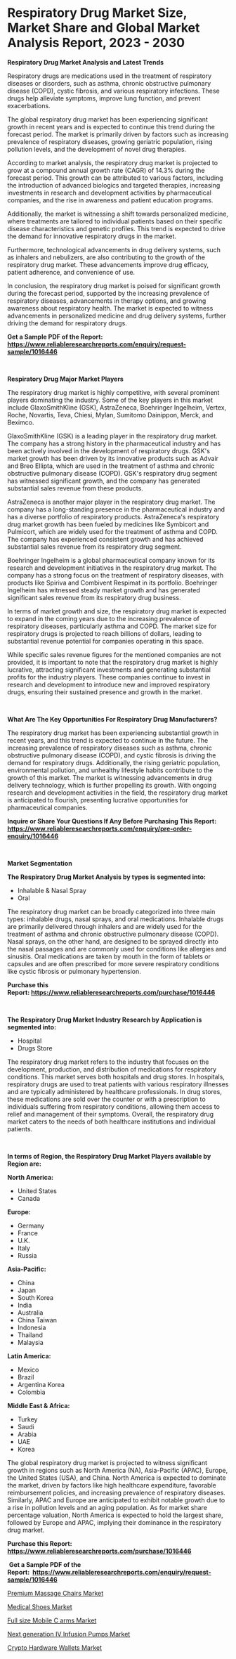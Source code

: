 <p><h1>Respiratory Drug Market Size, Market Share and Global Market Analysis Report, 2023 - 2030</h1></p><p><strong>Respiratory Drug Market Analysis and Latest Trends</strong></p>
<p><p>Respiratory drugs are medications used in the treatment of respiratory diseases or disorders, such as asthma, chronic obstructive pulmonary disease (COPD), cystic fibrosis, and various respiratory infections. These drugs help alleviate symptoms, improve lung function, and prevent exacerbations.</p><p>The global respiratory drug market has been experiencing significant growth in recent years and is expected to continue this trend during the forecast period. The market is primarily driven by factors such as increasing prevalence of respiratory diseases, growing geriatric population, rising pollution levels, and the development of novel drug therapies.</p><p>According to market analysis, the respiratory drug market is projected to grow at a compound annual growth rate (CAGR) of 14.3% during the forecast period. This growth can be attributed to various factors, including the introduction of advanced biologics and targeted therapies, increasing investments in research and development activities by pharmaceutical companies, and the rise in awareness and patient education programs.</p><p>Additionally, the market is witnessing a shift towards personalized medicine, where treatments are tailored to individual patients based on their specific disease characteristics and genetic profiles. This trend is expected to drive the demand for innovative respiratory drugs in the market.</p><p>Furthermore, technological advancements in drug delivery systems, such as inhalers and nebulizers, are also contributing to the growth of the respiratory drug market. These advancements improve drug efficacy, patient adherence, and convenience of use.</p><p>In conclusion, the respiratory drug market is poised for significant growth during the forecast period, supported by the increasing prevalence of respiratory diseases, advancements in therapy options, and growing awareness about respiratory health. The market is expected to witness advancements in personalized medicine and drug delivery systems, further driving the demand for respiratory drugs.</p></p>
<p><strong>Get a Sample PDF of the Report:&nbsp; <a href="https://www.reliableresearchreports.com/enquiry/request-sample/1016446">https://www.reliableresearchreports.com/enquiry/request-sample/1016446</a></strong></p>
<p>&nbsp;</p>
<p><strong>Respiratory Drug Major Market Players</strong></p>
<p><p>The respiratory drug market is highly competitive, with several prominent players dominating the industry. Some of the key players in this market include GlaxoSmithKline (GSK), AstraZeneca, Boehringer Ingelheim, Vertex, Roche, Novartis, Teva, Chiesi, Mylan, Sumitomo Dainippon, Merck, and Beximco.</p><p>GlaxoSmithKline (GSK) is a leading player in the respiratory drug market. The company has a strong history in the pharmaceutical industry and has been actively involved in the development of respiratory drugs. GSK's market growth has been driven by its innovative products such as Advair and Breo Ellipta, which are used in the treatment of asthma and chronic obstructive pulmonary disease (COPD). GSK's respiratory drug segment has witnessed significant growth, and the company has generated substantial sales revenue from these products.</p><p>AstraZeneca is another major player in the respiratory drug market. The company has a long-standing presence in the pharmaceutical industry and has a diverse portfolio of respiratory products. AstraZeneca's respiratory drug market growth has been fueled by medicines like Symbicort and Pulmicort, which are widely used for the treatment of asthma and COPD. The company has experienced consistent growth and has achieved substantial sales revenue from its respiratory drug segment.</p><p>Boehringer Ingelheim is a global pharmaceutical company known for its research and development initiatives in the respiratory drug market. The company has a strong focus on the treatment of respiratory diseases, with products like Spiriva and Combivent Respimat in its portfolio. Boehringer Ingelheim has witnessed steady market growth and has generated significant sales revenue from its respiratory drug business.</p><p>In terms of market growth and size, the respiratory drug market is expected to expand in the coming years due to the increasing prevalence of respiratory diseases, particularly asthma and COPD. The market size for respiratory drugs is projected to reach billions of dollars, leading to substantial revenue potential for companies operating in this space.</p><p>While specific sales revenue figures for the mentioned companies are not provided, it is important to note that the respiratory drug market is highly lucrative, attracting significant investments and generating substantial profits for the industry players. These companies continue to invest in research and development to introduce new and improved respiratory drugs, ensuring their sustained presence and growth in the market.</p></p>
<p>&nbsp;</p>
<p><strong>What Are The Key Opportunities For Respiratory Drug Manufacturers?</strong></p>
<p><p>The respiratory drug market has been experiencing substantial growth in recent years, and this trend is expected to continue in the future. The increasing prevalence of respiratory diseases such as asthma, chronic obstructive pulmonary disease (COPD), and cystic fibrosis is driving the demand for respiratory drugs. Additionally, the rising geriatric population, environmental pollution, and unhealthy lifestyle habits contribute to the growth of this market. The market is witnessing advancements in drug delivery technology, which is further propelling its growth. With ongoing research and development activities in the field, the respiratory drug market is anticipated to flourish, presenting lucrative opportunities for pharmaceutical companies.</p></p>
<p><strong>Inquire or Share Your Questions If Any Before Purchasing This Report: <a href="https://www.reliableresearchreports.com/enquiry/pre-order-enquiry/1016446">https://www.reliableresearchreports.com/enquiry/pre-order-enquiry/1016446</a></strong></p>
<p>&nbsp;</p>
<p><strong>Market Segmentation</strong></p>
<p><strong>The Respiratory Drug Market Analysis by types is segmented into:</strong></p>
<p><ul><li>Inhalable & Nasal Spray</li><li>Oral</li></ul></p>
<p><p>The respiratory drug market can be broadly categorized into three main types: inhalable drugs, nasal sprays, and oral medications. Inhalable drugs are primarily delivered through inhalers and are widely used for the treatment of asthma and chronic obstructive pulmonary disease (COPD). Nasal sprays, on the other hand, are designed to be sprayed directly into the nasal passages and are commonly used for conditions like allergies and sinusitis. Oral medications are taken by mouth in the form of tablets or capsules and are often prescribed for more severe respiratory conditions like cystic fibrosis or pulmonary hypertension.</p></p>
<p><strong>Purchase this Report:&nbsp;<a href="https://www.reliableresearchreports.com/purchase/1016446">https://www.reliableresearchreports.com/purchase/1016446</a></strong></p>
<p>&nbsp;</p>
<p><strong>The Respiratory Drug Market Industry Research by Application is segmented into:</strong></p>
<p><ul><li>Hospital</li><li>Drugs Store</li></ul></p>
<p><p>The respiratory drug market refers to the industry that focuses on the development, production, and distribution of medications for respiratory conditions. This market serves both hospitals and drug stores. In hospitals, respiratory drugs are used to treat patients with various respiratory illnesses and are typically administered by healthcare professionals. In drug stores, these medications are sold over the counter or with a prescription to individuals suffering from respiratory conditions, allowing them access to relief and management of their symptoms. Overall, the respiratory drug market caters to the needs of both healthcare institutions and individual patients.</p></p>
<p>&nbsp;</p>
<p><strong>In terms of Region, the Respiratory Drug Market Players available by Region are:</strong></p>
<p>
    <p> <strong> North America: </strong>
        <ul>
            <li>United States</li>
            <li>Canada</li>
        </ul>
        </p> 
    <p> <strong> Europe: </strong>
        <ul>
            <li>Germany</li>
            <li>France</li>
            <li>U.K.</li>
            <li>Italy</li>
            <li>Russia</li>
        </ul>
        </p> 
    <p> <strong> Asia-Pacific: </strong>
        <ul>
            <li>China</li>
            <li>Japan</li>
            <li>South Korea</li>
            <li>India</li>
            <li>Australia</li>
            <li>China Taiwan</li>
            <li>Indonesia</li>
            <li>Thailand</li>
            <li>Malaysia</li>
        </ul>
        </p> 
    <p> <strong> Latin America: </strong>
        <ul>
            <li>Mexico</li>
            <li>Brazil</li>
            <li>Argentina Korea</li>
            <li>Colombia</li>
        </ul>
        </p> 
    <p> <strong> Middle East & Africa: </strong>
        <ul>
            <li>Turkey</li>
            <li>Saudi</li>
            <li>Arabia</li>
            <li>UAE</li>
            <li>Korea</li>
        </ul>
    </p>
    </p>
<p><p>The global respiratory drug market is projected to witness significant growth in regions such as North America (NA), Asia-Pacific (APAC), Europe, the United States (USA), and China. North America is expected to dominate the market, driven by factors like high healthcare expenditure, favorable reimbursement policies, and increasing prevalence of respiratory diseases. Similarly, APAC and Europe are anticipated to exhibit notable growth due to a rise in pollution levels and an aging population. As for market share percentage valuation, North America is expected to hold the largest share, followed by Europe and APAC, implying their dominance in the respiratory drug market.</p></p>
<p><strong>Purchase this Report: <a href="https://www.reliableresearchreports.com/purchase/1016446">https://www.reliableresearchreports.com/purchase/1016446</a></strong></p>
<p>&nbsp;<strong>Get a Sample PDF of the Report:&nbsp;&nbsp;<a href="https://www.reliableresearchreports.com/enquiry/request-sample/1016446">https://www.reliableresearchreports.com/enquiry/request-sample/1016446</a></strong></p>
<p><strong></strong></p>
<p><p><a href="https://www.linkedin.com/pulse/premium-massage-chairs-market-size-share-global-analysis-pbd5e/">Premium Massage Chairs Market</a></p><p><a href="https://medium.com/@kimzemlak1955/medical-shoes-market-size-growth-forecast-2023-2030-8873724e0788">Medical Shoes Market</a></p><p><a href="https://www.reportprime.com/full-size-mobile-c-arms-r9039">Full size Mobile C arms Market</a></p><p><a href="https://www.reportprime.com/next-generation-iv-infusion-pumps-r9040">Next generation IV Infusion Pumps Market</a></p><p><a href="https://www.linkedin.com/pulse/crypto-hardware-wallets-market-share-amp-new-trends-analysis-ktzqe/">Crypto Hardware Wallets Market</a></p></p>